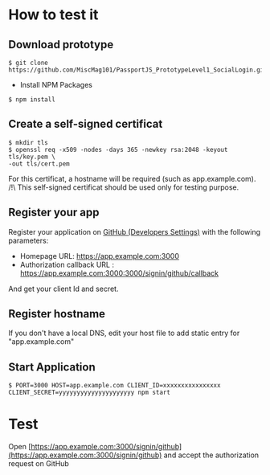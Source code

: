 
# How to test it

## Download prototype

```console
$ git clone https://github.com/MiscMag101/PassportJS_PrototypeLevel1_SocialLogin.git
```

* Install NPM Packages

```console
$ npm install
```

## Create a self-signed certificat

```console
$ mkdir tls
$ openssl req -x509 -nodes -days 365 -newkey rsa:2048 -keyout tls/key.pem \
-out tls/cert.pem
```

For this certificat, a hostname will be required (such as app.example.com).
/!\ This self-signed certificat should be used only for testing purpose.

## Register your app

Register your application on [GitHub (Developers Settings)](https://github.com/settings/developers) with the following parameters:
  - Homepage URL: https://app.example.com:3000
  - Authorization callback URL : https://app.example.com:3000:3000/signin/github/callback

And get your client Id and secret.

## Register hostname

If you don't have a local DNS, edit your host file to add static entry for "app.example.com"

## Start Application

```console
$ PORT=3000 HOST=app.example.com CLIENT_ID=xxxxxxxxxxxxxxxx CLIENT_SECRET=yyyyyyyyyyyyyyyyyyyyy npm start
```

# Test

Open [https://app.example.com:3000/signin/github](https://app.example.com:3000/signin/github) and accept the authorization request on GitHub
